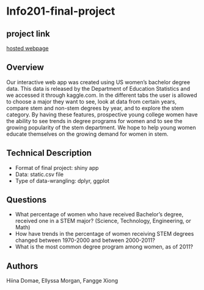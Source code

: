 # Info201-final-project


## project link

[hosted webpage]()


## Overview
Our interactive web app was created using US women’s bachelor degree data. This data is released by the Department of Education Statistics and we accessed it through kaggle.com. In the different tabs the user is allowed to choose a major they want to see, look at data from certain years, compare stem and non-stem degrees by year, and to explore the stem category. By having these features, prospective young college women have the ability to see trends in degree programs for women and to see the growing popularity of the stem department. We hope to help young women educate themselves on the growing demand for women in stem.


## Technical Description

* Format of final project: shiny app
* Data: static.csv file
* Type of data-wrangling: dplyr, ggplot


## Questions
* What percentage of women who have received Bachelor’s degree, received one in a STEM major? (Science, Technology, Engineering, or Math)
* How have trends in the percentage of women receiving STEM degrees changed between 1970-2000 and between 2000-2011?
* What is the most common degree program among women, as of 2011?

## Authors
Hiina Domae, Ellyssa Morgan, Fangge Xiong
